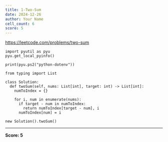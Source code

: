 ```yaml
---
title: 1-Two-Sum
date: 2024-12-26
author: Your Name
cell_count: 6
score: 5
---
```


https://leetcode.com/problems/two-sum


```
import pyutil as pyu
pyu.get_local_pyinfo()
```


```
print(pyu.ps2("python-dotenv"))
```


```
from typing import List
```


```
class Solution:
  def twoSum(self, nums: List[int], target: int) -> List[int]:
    numToIndex = {}

    for i, num in enumerate(nums):
      if target - num in numToIndex:
        return numToIndex[target - num], i
      numToIndex[num] = i
```


```
new Solution().twoSum()
```


---
**Score: 5**